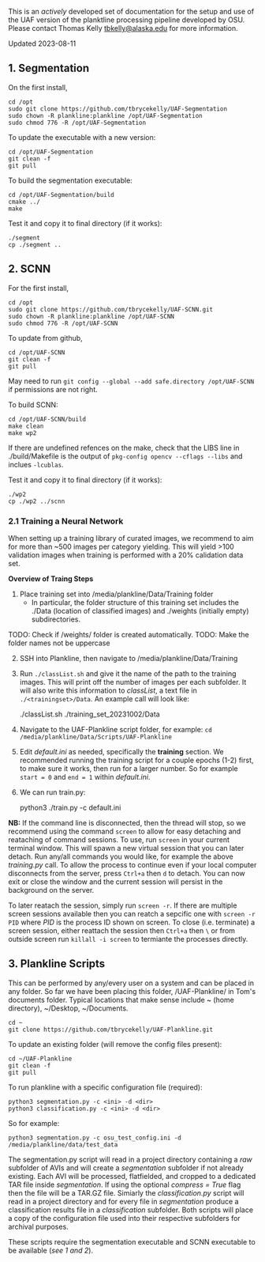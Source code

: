This is an _actively_ developed set of documentation for the setup and use of the UAF version of the planktline processing pipeline developed by OSU. Please contact Thomas Kelly <tbkelly@alaska.edu> for more information.

Updated 2023-08-11

## 1. Segmentation

On the first install, 

    cd /opt
    sudo git clone https://github.com/tbrycekelly/UAF-Segmentation
    sudo chown -R plankline:plankline /opt/UAF-Segmentation
    sudo chmod 776 -R /opt/UAF-Segmentation

To update the executable with a new version:

    cd /opt/UAF-Segmentation
    git clean -f
    git pull

To build the segmentation executable:

    cd /opt/UAF-Segmentation/build
    cmake ../
    make

Test it and copy it to final directory (if it works):

    ./segment
    cp ./segment ..


## 2. SCNN

For the first install,

    cd /opt
    sudo git clone https://github.com/tbrycekelly/UAF-SCNN.git
    sudo chown -R plankline:plankline /opt/UAF-SCNN
    sudo chmod 776 -R /opt/UAF-SCNN

To update from github,

    cd /opt/UAF-SCNN
    git clean -f
    git pull

May need to run `git config --global --add safe.directory /opt/UAF-SCNN` if permissions are not right.

To build SCNN:

    cd /opt/UAF-SCNN/build
    make clean
    make wp2

If there are undefined refences on the make, check that the LIBS line in ./build/Makefile is the output of `pkg-config opencv --cflags --libs` and inclues `-lcublas`.

Test it and copy it to final directory (if it works):

    ./wp2
    cp ./wp2 ../scnn

### 2.1 Training a Neural Network

When setting up a training library of curated images, we recommend to aim for more than ~500 images per category yielding. This will yield >100 validation images when training is performed with a 20% calidation data set.

**Overview of Traing Steps**
1. Place training set into /media/plankline/Data/Training folder
    - In particular, the folder structure of this training set includes the ./Data (location of classified images) and ./weights (initially empty) subdirectories.

TODO: Check if /weights/ folder is created automatically. 
TODO: Make the folder names not be uppercase

2. SSH into Plankline, then navigate to /media/plankline/Data/Training
3. Run `./classList.sh` and give it the name of the path to the training images. This will print off the number of images per each subfolder. It will also write this information to _classList_, a text file in `./<trainingset>/Data`. An example call will look like:

    ./classList.sh ./training_set_20231002/Data

    
4. Navigate to the UAF-Plankline script folder, for example: `cd /media/plankline/Data/Scripts/UAF-Plankline`
5. Edit _default.ini_ as needed, specifically the **training** section. We recommended running the training script for a couple epochs (1-2) first, to make sure it works, then run for a larger number. So for example `start = 0` and `end = 1` within _default.ini_.
6. We can run train.py:

    python3 ./train.py -c default.ini


__NB:__ If the command line is disconnected, then the thread will stop, so we recommend using the command `screen` to allow for easy detaching and reataching of command sessions. To use, run `screen` in your current terminal window. This will spawn a new virtual session that you can later detach. Run any/all commands you would like, for example the above _training.py_ call. To allow the process to continue even if your local computer disconnects from the server, press `Ctrl+a` then `d` to detach. You can now exit or close the window and the current session will persist in the background on the server.

To later reatach the session, simply run `screen -r`. If there are multiple screen sessions available then you can reatch a sepcific one with `screen -r PID` where _PID_ is the process ID shown on screen. To close (i.e. terminate) a screen session, either reattach the session then `Ctrl+a` then `\` or from outside screen run `killall -i screen` to termiante the processes directly.




## 3. Plankline Scripts
This can be performed by any/every user on a system and can be placed in any folder. So far we have been placing this folder, /UAF-Plankline/ in Tom's documents folder. Typical locations that make sense include ~ (home directory), ~/Desktop, ~/Documents.

    cd ~
    git clone https://github.com/tbrycekelly/UAF-Plankline.git

To update an existing folder (will remove the config files present):

    cd ~/UAF-Plankline
    git clean -f
    git pull

To run plankline with a specific configuration file (required):

    python3 segmentation.py -c <ini> -d <dir>
    python3 classification.py -c <ini> -d <dir>

So for example:

    python3 segmentation.py -c osu_test_config.ini -d /media/plankline/data/test_data

The segmentation.py script will read in a project directory containing a _raw_ subfolder of AVIs and will create a _segmentation_ subfolder if not already existing. Each AVI will be processed, flatfielded, and cropped to a dedicated TAR file inside _segmentation_. If using the optional _compress = True_ flag then the file will be a TAR.GZ file. Simiarly the _classification.py_ script will read in a project directory and for every file in _segmentation_ produce a classification results file in a _classification_ subfolder. Both scripts will place a copy of the configuration file used into their respective subfolders for archival purposes.

These scripts require the segmentation executable and SCNN executable to be available (_see 1 and 2_).


